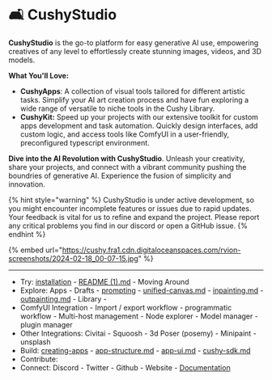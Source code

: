 # 🛋 CushyStudio

**CushyStudio** is the go-to platform for easy generative AI use, empowering creatives of any level to effortlessly create stunning images, videos, and 3D models.

**What You'll Love:**

* **CushyApps**: A collection of visual tools tailored for different artistic tasks. Simplify your AI art creation process and have fun exploring a wide range of versatile to niche tools in the Cushy Library.
* **CushyKit:** Speed up your projects with our extensive toolkit for custom apps development and task automation.  Quickly design interfaces, add custom logic, and access tools like ComfyUI in a user-friendly, preconfigured typescript environment.

**Dive into the AI Revolution with CushyStudio**. Unleash your creativity, share your projects, and connect with a vibrant community pushing the boundries of generative AI. Experience the fusion of simplicity and innovation.

{% hint style="warning" %}
CushyStudio is under active development, so you might encounter incomplete features or issues due to rapid updates. Your feedback is vital for us to refine and expand the project. Please report any critical problems you find in our discord or open a GitHub issue.
{% endhint %}

{% embed url="https://cushy.fra1.cdn.digitaloceanspaces.com/rvion-screenshots/2024-02-18_00-07-15.jpg" %}

***

* Try: [installation](installation/ "mention") - [README (1).md](<README (1).md> "mention") - Moving Around
* Explore: Apps - Drafts - [prompting](prompting/ "mention") - [unified-canvas.md](features/unified-canvas.md "mention") - [inpainting.md](features/inpainting.md "mention") - [outpainting.md](features/outpainting.md "mention") - Library -&#x20;
* ComfyUI Integration - Import / export workflow - programmatic workflow  - Multi-host management - Node explorer - Model manager - plugin manager
* Other Integrations: Civitai - Squoosh - 3d Poser (posemy) - Minipaint - unsplash&#x20;
* Build: [creating-apps](creating-apps/ "mention") - [app-structure.md](creating-apps/app-structure.md "mention") - [app-ui.md](creating-apps/app-ui.md "mention") - [cushy-sdk.md](cushy-sdk.md "mention")
* Contribute: &#x20;
* Connect: Discord - Twitter - Github - Website - [Documentation](https://docs.cushystudio.com)
